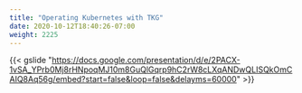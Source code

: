 ```yaml
---
title: "Operating Kubernetes with TKG"
date: 2020-10-12T18:40:26-07:00
weight: 2225
---
```

{{< gslide "https://docs.google.com/presentation/d/e/2PACX-1vSA_YPrb0Mj8rHNpoqMJ10m8GuQlGqrp9hC2rW8cLXqANDwQLISQkOmCAIQ8Aq56g/embed?start=false&loop=false&delayms=60000" >}}
